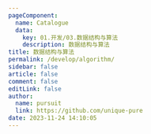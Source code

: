 ```yaml
---
pageComponent: 
  name: Catalogue
  data: 
    key: 01.开发/03.数据结构与算法
    description: 数据结构与算法
title: 数据结构与算法
permalink: /develop/algorithm/
sidebar: false
article: false
comment: false
editLink: false
author: 
  name: pursuit
  link: https://github.com/unique-pure
date: 2023-11-24 14:10:05
---
```

